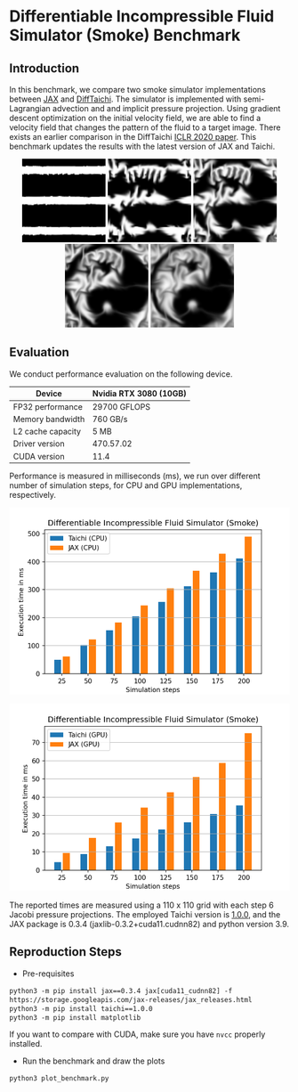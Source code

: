 # Differentiable Incompressible Fluid Simulator (Smoke) Benchmark

## Introduction
In this benchmark, we compare two smoke simulator implementations between 
[JAX](https://github.com/google/jax) and 
[DiffTaichi](https://github.com/taichi-dev/difftaichi). 
The simulator is implemented with semi-Lagrangian advection and
and implicit pressure projection. Using gradient descent optimization 
on the initial velocity field, we are able to find a velocity field that
changes the pattern of the fluid to a target image.
There exists an earlier comparison in 
the DiffTaichi [ICLR 2020 paper](https://arxiv.org/pdf/1910.00935.pdf).
This benchmark updates the results with the latest version of JAX and Taichi.

<p align="center">
  <img src="fig/0001.png" width="150" />
  <img src="fig/0025.png" width="150" />
  <img src="fig/0050.png" width="150" />
  <img src="fig/0075.png" width="150" />
  <img src="fig/0099.png" width="150" />
</p>


## Evaluation
We conduct performance evaluation on the following device.

|Device| Nvidia RTX 3080 (10GB)|
|-----|-----------------------|
|FP32 performance| 29700 GFLOPS|
|Memory bandwidth| 760 GB/s|
|L2 cache capacity| 5 MB|
|Driver version| 470.57.02|
|CUDA version| 11.4|

Performance is measured in milliseconds (ms), we run over different
number of simulation steps, for CPU and GPU implementations, respectively.

<p align="center">
<img src="fig/bench_cpu.png" width="600">
</p>

<p align="center">
<img src="fig/bench_gpu.png" width="600">
</p>

The reported times are measured using a 110 x 110 grid with each step 6 
Jacobi pressure projections. 
The employed Taichi version 
is [1.0.0](https://github.com/taichi-dev/taichi/releases/tag/v1.0.0), and
the JAX
package is 0.3.4 (jaxlib-0.3.2+cuda11.cudnn82) and python version 3.9.


## Reproduction Steps

* Pre-requisites
```shell
python3 -m pip install jax==0.3.4 jax[cuda11_cudnn82] -f https://storage.googleapis.com/jax-releases/jax_releases.html
python3 -m pip install taichi==1.0.0
python3 -m pip install matplotlib
```
If you want to compare with CUDA, make sure you have `nvcc` properly installed.

* Run the benchmark and draw the plots
```shell
python3 plot_benchmark.py
```
